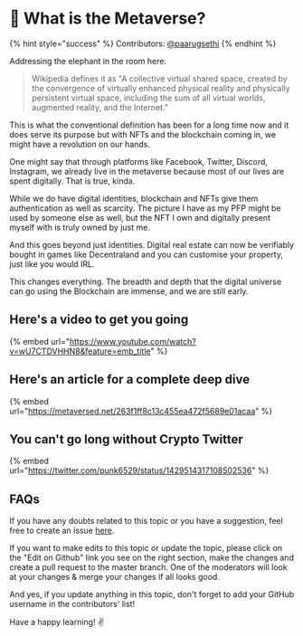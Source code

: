 # 🌆 What is the Metaverse?

{% hint style="success" %}
Contributors: [@paarugsethi](https://twitter.com/paarugsethi)
{% endhint %}

Addressing the elephant in the room here.

>Wikipedia defines it as "A collective virtual shared space, created by the convergence of virtually enhanced physical reality and physically persistent virtual space, including the sum of all virtual worlds, augmented reality, and the Internet."

This is what the conventional definition has been for a long time now and it does serve its purpose but with NFTs and the blockchain coming in, we might have a revolution on our hands.

One might say that through platforms like Facebook, Twitter, Discord, Instagram, we already live in the metaverse because most of our lives are spent digitally. That is true, kinda.

While we do have digital identities, blockchain and NFTs give them authentication as well as scarcity. The picture I have as my PFP might be used by someone else as well, but the NFT I own and digitally present myself with is truly owned by just me.

And this goes beyond just identities. Digital real estate can now be verifiably bought in games like Decentraland and you can customise your property, just like you would IRL.

This changes everything. The breadth and depth that the digital universe can go using the Blockchain are immense, and we are still early.

## Here's a video to get you going

{% embed url="https://www.youtube.com/watch?v=wU7CTDVHHN8&feature=emb_title" %}

## Here's an article for a complete deep dive

{% embed url="https://metaversed.net/263f1ff8c13c455ea472f5689e01acaa" %}

## You can't go long without Crypto Twitter

{% embed url="https://twitter.com/punk6529/status/1429514317108502536" %}

## FAQs

If you have any doubts related to this topic or you have a suggestion, feel free to create an issue [here](https://github.com/SuperteamDAO/ground-zero/issues).

If you want to make edits to this topic or update the topic, please click on the "Edit on Github" link you see on the right section, make the changes and create a pull request to the master branch. One of the moderators will look at your changes & merge your changes if all looks good.

And yes, if you update anything in this topic, don't forget to add your GitHub username in the contributors' list!

Have a happy learning! ✌️
